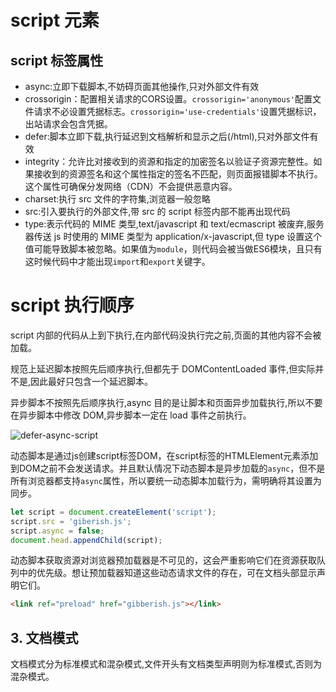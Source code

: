 # script 元素

##  script 标签属性

- async:立即下载脚本,不妨碍页面其他操作,只对外部文件有效
- crossorigin：配置相关请求的CORS设置。`crossorigin='anonymous'`配置文件请求不必设置凭据标志。`crossorigin='use-credentials'`设置凭据标识，出站请求会包含凭据。
- defer:脚本立即下载,执行延迟到文档解析和显示之后(/html),只对外部文件有效
- integrity：允许比对接收到的资源和指定的加密签名以验证子资源完整性。如果接收到的资源签名和这个属性指定的签名不匹配，则页面报错脚本不执行。这个属性可确保分发网络（CDN）不会提供恶意内容。
- charset:执行 src 文件的字符集,浏览器一般忽略
- src:引入要执行的外部文件,带 src 的 script 标签内部不能再出现代码
- type:表示代码的 MIME 类型,text/javascript 和 text/ecmascript 被废弃,服务器传送 js 时使用的 MIME 类型为 application/x-javascript,但 type 设置这个值可能导致脚本被忽略。如果值为`module`，则代码会被当做ES6模块，且只有这时候代码中才能出现`import`和`export`关键字。

# script 执行顺序

script 内部的代码从上到下执行,在内部代码没执行完之前,页面的其他内容不会被加载。

规范上延迟脚本按照先后顺序执行,但都先于 DOMContentLoaded 事件,但实际并不是,因此最好只包含一个延迟脚本。

异步脚本不按照先后顺序执行,async 目的是让脚本和页面异步加载执行,所以不要在异步脚本中修改 DOM,异步脚本一定在 load 事件之前执行。

![defer-async-script](E:\note\front-end\images\defer-async-script.png)

动态脚本是通过js创建script标签DOM，在script标签的HTMLElement元素添加到DOM之前不会发送请求。并且默认情况下动态脚本是异步加载的`async`，但不是所有浏览器都支持`async`属性，所以要统一动态脚本加载行为，需明确将其设置为同步。

```js
let script = document.createElement('script');
script.src = 'giberish.js';
script.async = false;
document.head.appendChild(script);
```

动态脚本获取资源对浏览器预加载器是不可见的，这会严重影响它们在资源获取队列中的优先级。想让预加载器知道这些动态请求文件的存在，可在文档头部显示声明它们。

```html
<link ref="preload" href="gibberish.js"></link>
```



## 3. 文档模式

文档模式分为标准模式和混杂模式,文件开头有文档类型声明则为标准模式,否则为混杂模式。
